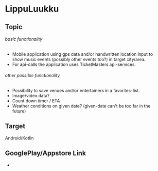 # LippuLuukku

## Topic
 ###### basic functionality
- Mobile application using gps data and/or handwritten location input to show music events (possibly other events too?) in target city/area.
- For api-calls the application uses TicketMasters api-services.
 ###### other possible functionality
- Possibility to save venues and/or entertainers in a favorites-list.
- Image/video data?
- Count down timer / ETA
- Weather conditions on given date? (given-date can't be too far in the future)

## Target
Android/Kotlin

## GooglePlay/Appstore Link
-
